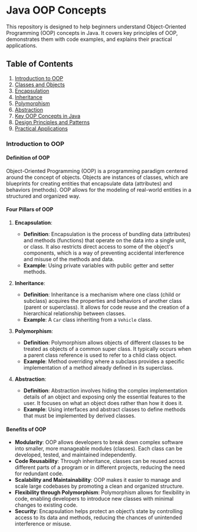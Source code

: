 # Java OOP Concepts

This repository is designed to help beginners understand Object-Oriented Programming (OOP) concepts in Java. It covers key principles of OOP, demonstrates them with code examples, and explains their practical applications.

## Table of Contents

1. [Introduction to OOP](#introduction-to-oop)
2. [Classes and Objects](#classes-and-objects)
3. [Encapsulation](#encapsulation)
4. [Inheritance](#inheritance)
5. [Polymorphism](#polymorphism)
6. [Abstraction](#abstraction)
7. [Key OOP Concepts in Java](#key-oop-concepts-in-java)
8. [Design Principles and Patterns](#design-principles-and-patterns)
9. [Practical Applications](#practical-applications)

### Introduction to OOP

#### **Definition of OOP**
Object-Oriented Programming (OOP) is a programming paradigm centered around the concept of objects. Objects are instances of classes, which are blueprints for creating entities that encapsulate data (attributes) and behaviors (methods). OOP allows for the modeling of real-world entities in a structured and organized way.

#### **Four Pillars of OOP**
1. **Encapsulation**: 
   - **Definition**: Encapsulation is the process of bundling data (attributes) and methods (functions) that operate on the data into a single unit, or class. It also restricts direct access to some of the object's components, which is a way of preventing accidental interference and misuse of the methods and data.
   - **Example**: Using private variables with public getter and setter methods.

2. **Inheritance**:
   - **Definition**: Inheritance is a mechanism where one class (child or subclass) acquires the properties and behaviors of another class (parent or superclass). It allows for code reuse and the creation of a hierarchical relationship between classes.
   - **Example**: A `Car` class inheriting from a `Vehicle` class.

3. **Polymorphism**:
   - **Definition**: Polymorphism allows objects of different classes to be treated as objects of a common super class. It typically occurs when a parent class reference is used to refer to a child class object.
   - **Example**: Method overriding where a subclass provides a specific implementation of a method already defined in its superclass.

4. **Abstraction**:
   - **Definition**: Abstraction involves hiding the complex implementation details of an object and exposing only the essential features to the user. It focuses on what an object does rather than how it does it.
   - **Example**: Using interfaces and abstract classes to define methods that must be implemented by derived classes.

#### **Benefits of OOP**
- **Modularity**: OOP allows developers to break down complex software into smaller, more manageable modules (classes). Each class can be developed, tested, and maintained independently.
- **Code Reusability**: Through inheritance, classes can be reused across different parts of a program or in different projects, reducing the need for redundant code.
- **Scalability and Maintainability**: OOP makes it easier to manage and scale large codebases by promoting a clean and organized structure.
- **Flexibility through Polymorphism**: Polymorphism allows for flexibility in code, enabling developers to introduce new classes with minimal changes to existing code.
- **Security**: Encapsulation helps protect an object’s state by controlling access to its data and methods, reducing the chances of unintended interference or misuse.

